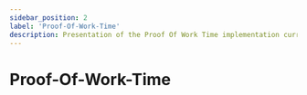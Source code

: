```yaml
---
sidebar_position: 2
label: 'Proof-Of-Work-Time'
description: Presentation of the Proof Of Work Time implementation currently use by the Verium blockchain.
---
```

# Proof-Of-Work-Time
